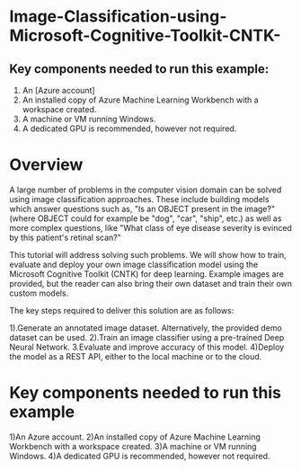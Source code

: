 # Image-Classification-using-Microsoft-Cognitive-Toolkit-CNTK-

## Key components needed to run this example:

1. An [Azure account]
2. An installed copy of Azure Machine Learning Workbench with a workspace created.
3. A machine or VM running Windows.
4. A dedicated GPU is recommended, however not required.

# Overview


A large number of problems in the computer vision domain can be solved using image classification approaches. These include building models which answer questions such as, "Is an OBJECT present in the image?" (where OBJECT could for example be "dog", "car", "ship", etc.) as well as more complex questions, like "What class of eye disease severity is evinced by this patient's retinal scan?"

This tutorial will address solving such problems. We will show how to train, evaluate and deploy your own image classification model using the Microsoft Cognitive Toolkit (CNTK) for deep learning. Example images are provided, but the reader can also bring their own dataset and train their own custom models.

The key steps required to deliver this solution are as follows:

1).Generate an annotated image dataset. Alternatively, the provided demo dataset can be used.
2).Train an image classifier using a pre-trained Deep Neural Network.
3.Evaluate and improve accuracy of this model.
4)Deploy the model as a REST API, either to the local machine or to the cloud.

# Key components needed to run this example
1)An Azure account.
2)An installed copy of Azure Machine Learning Workbench with a workspace created.
3)A machine or VM running Windows.
4)A dedicated GPU is recommended, however not required.

